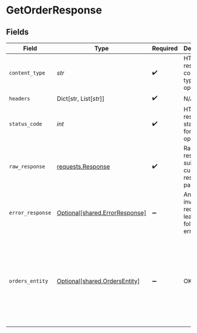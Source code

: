 # GetOrderResponse


## Fields

| Field                                                                                                                                                                                                                                                                                                                                                                                       | Type                                                                                                                                                                                                                                                                                                                                                                                        | Required                                                                                                                                                                                                                                                                                                                                                                                    | Description                                                                                                                                                                                                                                                                                                                                                                                 | Example                                                                                                                                                                                                                                                                                                                                                                                     |
| ------------------------------------------------------------------------------------------------------------------------------------------------------------------------------------------------------------------------------------------------------------------------------------------------------------------------------------------------------------------------------------------- | ------------------------------------------------------------------------------------------------------------------------------------------------------------------------------------------------------------------------------------------------------------------------------------------------------------------------------------------------------------------------------------------- | ------------------------------------------------------------------------------------------------------------------------------------------------------------------------------------------------------------------------------------------------------------------------------------------------------------------------------------------------------------------------------------------- | ------------------------------------------------------------------------------------------------------------------------------------------------------------------------------------------------------------------------------------------------------------------------------------------------------------------------------------------------------------------------------------------- | ------------------------------------------------------------------------------------------------------------------------------------------------------------------------------------------------------------------------------------------------------------------------------------------------------------------------------------------------------------------------------------------- |
| `content_type`                                                                                                                                                                                                                                                                                                                                                                              | *str*                                                                                                                                                                                                                                                                                                                                                                                       | :heavy_check_mark:                                                                                                                                                                                                                                                                                                                                                                          | HTTP response content type for this operation                                                                                                                                                                                                                                                                                                                                               |                                                                                                                                                                                                                                                                                                                                                                                             |
| `headers`                                                                                                                                                                                                                                                                                                                                                                                   | Dict[str, List[*str*]]                                                                                                                                                                                                                                                                                                                                                                      | :heavy_check_mark:                                                                                                                                                                                                                                                                                                                                                                          | N/A                                                                                                                                                                                                                                                                                                                                                                                         |                                                                                                                                                                                                                                                                                                                                                                                             |
| `status_code`                                                                                                                                                                                                                                                                                                                                                                               | *int*                                                                                                                                                                                                                                                                                                                                                                                       | :heavy_check_mark:                                                                                                                                                                                                                                                                                                                                                                          | HTTP response status code for this operation                                                                                                                                                                                                                                                                                                                                                |                                                                                                                                                                                                                                                                                                                                                                                             |
| `raw_response`                                                                                                                                                                                                                                                                                                                                                                              | [requests.Response](https://requests.readthedocs.io/en/latest/api/#requests.Response)                                                                                                                                                                                                                                                                                                       | :heavy_check_mark:                                                                                                                                                                                                                                                                                                                                                                          | Raw HTTP response; suitable for custom response parsing                                                                                                                                                                                                                                                                                                                                     |                                                                                                                                                                                                                                                                                                                                                                                             |
| `error_response`                                                                                                                                                                                                                                                                                                                                                                            | [Optional[shared.ErrorResponse]](../../models/shared/errorresponse.md)                                                                                                                                                                                                                                                                                                                      | :heavy_minus_sign:                                                                                                                                                                                                                                                                                                                                                                          | Any bad or invalid request will lead to following error object                                                                                                                                                                                                                                                                                                                              | {<br/>"message": "bad URL, please check API documentation",<br/>"code": "request_failed",<br/>"type": "invalid_request_error"<br/>}                                                                                                                                                                                                                                                         |
| `orders_entity`                                                                                                                                                                                                                                                                                                                                                                             | [Optional[shared.OrdersEntity]](../../models/shared/ordersentity.md)                                                                                                                                                                                                                                                                                                                        | :heavy_minus_sign:                                                                                                                                                                                                                                                                                                                                                                          | OK                                                                                                                                                                                                                                                                                                                                                                                          | {<br/>"cf_order_id": 1553338,<br/>"order_id": "order_271vovQ3PTZAx3fDI0",<br/>"entity": "order",<br/>"order_currency": "INR",<br/>"order_amount": 10.12,<br/>"order_status": "ACTIVE",<br/>"payment_session_id": "session_o5qs6YnOlCl_KXfv0cNODaffja-Eec2huS-fhlwavNXjy2quOr3C8CBm1dkCJrfui4Cn2SD4sLAE7M3MuoQDjtQs3Divf7F8WI4x6EL7kA5g",<br/>"order_note": "order #145",<br/>"order_expiry_time": "2021-07-29T05:30:00+05:30"<br/>} |